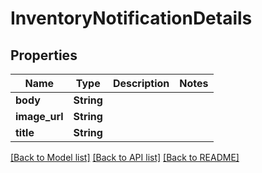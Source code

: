 # InventoryNotificationDetails

## Properties

Name | Type | Description | Notes
------------ | ------------- | ------------- | -------------
**body** | **String** |  | 
**image_url** | **String** |  | 
**title** | **String** |  | 

[[Back to Model list]](../README.md#documentation-for-models) [[Back to API list]](../README.md#documentation-for-api-endpoints) [[Back to README]](../README.md)


